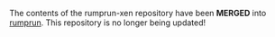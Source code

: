 The contents of the rumprun-xen repository have been __MERGED__ into
[rumprun](http://repo.rumpkernel.org/).  This repository is no longer
being updated!
